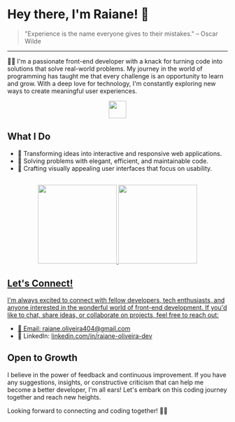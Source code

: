 # Hey there, I'm Raiane! 👋

> "Experience is the name everyone gives to their mistakes." – Oscar Wilde
<hr />

👩‍💻 I'm a passionate front-end developer with a knack for turning code into solutions that solve real-world problems. My journey in the world of programming has taught me that every challenge is an opportunity to learn and grow. With a deep love for technology, I'm constantly exploring new ways to create meaningful user experiences.

<p align="center">
  <a href="https://skillicons.dev">
    <img height="40" src="https://skillicons.dev/icons?i=ts,react,nextjs,tailwind,styledcomponents,git" />
  </a>
</p>

## What I Do

- 🚀 Transforming ideas into interactive and responsive web applications.
- 🧠 Solving problems with elegant, efficient, and maintainable code.
- 🎨 Crafting visually appealing user interfaces that focus on usability.

##

  <div align="center">
  <a target="_blank" href="https://github.com/raiane-oliveira">
  <img height="180em" src="https://github-personal-readme-stats.vercel.app/api?username=raiane-oliveira&show_icons=true&theme=radical&include_all_commits=true&count_private=true&border_radius=10"/>
  <img height="180em" src="https://github-personal-readme-stats.vercel.app/api/top-langs/?username=raiane-oliveira&layout=compact&langs_count=16&theme=radical&border_radius=10"/>
</div>

## Let's Connect!

I'm always excited to connect with fellow developers, tech enthusiasts, and anyone interested in the wonderful world of front-end development. If you'd like to chat, share ideas, or collaborate on projects, feel free to reach out:

- 📧 Email: [raiane.oliveira404@gmail.com](mailto:raiane.oliveira404@gmail.com)
- 💼 LinkedIn: [linkedin.com/in/raiane-oliveira-dev](https://www.linkedin.com/in/raiane-oliveira-dev)

## Open to Growth

I believe in the power of feedback and continuous improvement. If you have any suggestions, insights, or constructive criticism that can help me become a better developer, I'm all ears! Let's embark on this coding journey together and reach new heights.

Looking forward to connecting and coding together! 🚀🌟

  
##

